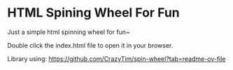 # HTML Spining Wheel For Fun

Just a simple html spinning wheel for fun~

Double click the index.html file to open it in your browser.

Library using: https://github.com/CrazyTim/spin-wheel?tab=readme-ov-file
